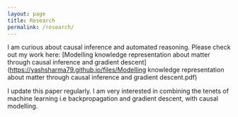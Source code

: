 ```yaml
---
layout: page
title: Research
permalink: /research/
---
```

I am curious about causal inference and automated reasoning. Please check out my work here:
[Modelling knowledge representation about matter through causal inference and gradient descent](https://yashsharma79.github.io/files/Modelling knowledge representation about matter through causal inference and gradient descent.pdf)

I update this paper regularly. I am very interested in combining the tenets of machine learning i.e backpropagation and gradient descent, with causal modelling.